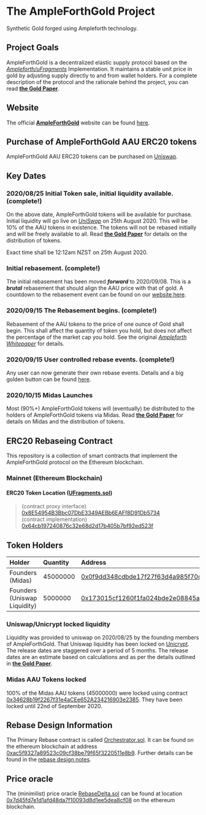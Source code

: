# The AmpleForthGold Project  

Synthetic Gold forged using Ampleforth technology.

## Project Goals
AmpleForthGold is a decentralized elastic supply protocol based on the [*Ampleforth/uFragments*](https://github.com/ampleforth/uFragments) Implementation. It maintains a stable unit price in gold by adjusting supply directly to and from wallet holders. For a complete description of the protocol and the rationale behind the project, you can read [**the Gold Paper**](https://raw.githubusercontent.com/AmpleForthGold/AmpleForthGold/master/TheGoldPaper.pdf).

## Website
The official [**AmpleForthGold**](https://afgold.org/) website can be found [here](https://afgold.org/). 

## Purchase of AmpleForthGold AAU ERC20 tokens
AmpleForthGold AAU ERC20 tokens can be purchased on [Uniswap](https://app.uniswap.org/#/swap?outputCurrency=0x8E54954B3Bbc07DbE3349AEBb6EAFf8D91Db5734). 

## Key Dates
### 2020/08/25 Initial Token sale, initial liquidity available. (complete!)
On the above date, AmpleForthGold tokens will be available for purchase. Initial liquidity will go live on [*UniSwap*](https://app.uniswap.org/#/swap?outputCurrency=0x8E54954B3Bbc07DbE3349AEBb6EAFf8D91Db5734) on 25th August 2020. This will be 10% of the AAU tokens in existence. The tokens will not be rebased initially and will be freely available to all. Read [**the Gold Paper**](https://raw.githubusercontent.com/AmpleForthGold/AmpleForthGold/master/TheGoldPaper.pdf) for details on the distribution of tokens. 

Exact time shall be 12:12am NZST on 25th August 2020.

### Initial rebasement. (complete!)
The initial rebasement has been moved ***forward*** to 2020/09/08. This is a ***brutal*** rebasement that should align the AAU price with that of gold. A countdown to the rebasement event can be found on our [website here](https://www.afgold.org/rebase-log).

### 2020/09/15 The Rebasement begins. (complete!)
Rebasement of the AAU tokens to the price of one ounce of Gold shall begin. This shall affect the quantity of token you hold, but does not affect the percentage of the market cap you hold. See the original [*Ampleforth Whitepaper*](https://www.ampleforth.org/papers/) for details.

### 2020/09/15 User controlled rebase events. (complete!)
Any user can now generate their own rebase events. Details and a big golden button can be found [here](https://www.afgold.org/rebase-generator).

### 2020/10/15 Midas Launches
Most (90%+) AmpleForthGold tokens will (eventually) be distributed to the holders of AmpleForthGold tokens via Midas. Read [**the Gold Paper**](https://raw.githubusercontent.com/AmpleForthGold/AmpleForthGold/master/TheGoldPaper.pdf) for details on Midas and the distribution of tokens.   

## ERC20 Rebaseing Contract
This repository is a collection of smart contracts that implement the AmpleForthGold protocol on the Ethereum blockchain.
### Mainnet (Ethereum Blockchain)
#### ERC20 Token Location ([UFragments.sol](https://github.com/AmpleForthGold/uFragments/blob/master/contracts/UFragments.sol))
> (contract proxy interface) [0x8E54954B3Bbc07DbE3349AEBb6EAFf8D91Db5734](https://etherscan.io/address/0x8E54954B3Bbc07DbE3349AEBb6EAFf8D91Db5734)<br>
> (contract implementation) [0x64cb197240876c32e68d2d17b405b7bf92ed523f](https://etherscan.io/address/0x64cb197240876c32e68d2d17b405b7bf92ed523f)

## Token Holders
|Holder|Quantity|Address|
|:---|:---|:---|
|Founders (Midas)|45000000| [	0x0f9dd348cdbde17f27f63d4a985f70c2e2beedd5](https://etherscan.io/token/0x8E54954B3Bbc07DbE3349AEBb6EAFf8D91Db5734?a=0x0f9dd348cdbde17f27f63d4a985f70c2e2beedd5)|
|Founders (Uniswap Liquidity) |5000000| [	0x173015cf1260f1fa024bde2e08845aed61c99e3b](https://etherscan.io/token/0x8E54954B3Bbc07DbE3349AEBb6EAFf8D91Db5734?a=0x173015cf1260f1fa024bde2e08845aed61c99e3b)|

### Uniswap/Unicrypt locked liquidity
Liquidity was provided to uniswap on 2020/08/25 by the founding members of AmpleForthGold. That Uniswap liquidity has been locked on [Unicrypt](https://unicrypt.network/uniswap-browser/pair/0x2d0C51C1282c31d71F035E15770f3214e20F6150). The release dates are staggered over a period of 5 months. The release dates are an estimate based on calculations and as per the details outlined in [**the Gold Paper**](https://raw.githubusercontent.com/AmpleForthGold/AmpleForthGold/master/TheGoldPaper.pdf).

### Midas AAU Tokens locked 
100% of the Midas AAU tokens (45000000) were locked using contract [0x34628b19f2267f31e4aCEe652A234216903e2385](https://etherscan.io/address/0x34628b19f2267f31e4acee652a234216903e2385#code). They have been locked until 22nd of September 2020.

## Rebase Design Information
The Primary Rebase contract is called [Orchestrator.sol](https://github.com/AmpleForthGold/uFragments/blob/master/contracts/Orchestrator.sol). It can be found on the ethereum blockchain at address [0xac5f9327a89523c09cf38be79f65f3220511e8b9](https://etherscan.io/address/0xac5f9327a89523c09cf38be79f65f3220511e8b9). Further details can be found in the [rebase design notes](https://raw.githubusercontent.com/AmpleForthGold/AmpleForthGold/master/ReBasePaper.pdf). 

## Price oracle
The (minimilist) price oracle [RebaseDelta.sol](https://github.com/AmpleForthGold/uFragments/blob/master/contracts/RebaseDelta.sol) can be found at location [0x7d45fd7e1d1afd48da7f10093d8d1ee5dea8cf08](https://etherscan.io/address/0x7d45fd7e1d1afd48da7f10093d8d1ee5dea8cf08) on the ethereum blockchain. 
